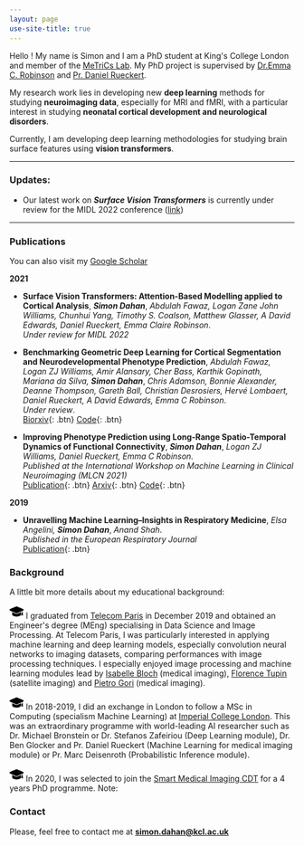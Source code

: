 ```yaml
---
layout: page
use-site-title: true
---
```


<a id="aboutme"></a>

Hello ! My name is Simon and I am a PhD student at King's College London and member of the [MeTriCs Lab](https://metrics-lab.github.io/). My PhD project is supervised by [Dr.Emma C. Robinson](https://scholar.google.com/citations?hl=fr&user=WXAAOb0AAAAJ) and [Pr. Daniel Rueckert](https://scholar.google.com/citations?user=H0O0WnQAAAAJ&hl=fr).

My research work lies in developing new **deep learning** methods for studying **neuroimaging data**, especially for MRI and fMRI, with a particular interest in studying **neonatal cortical development and neurological disorders**. 

Currently, I am developing deep learning methodologies for studying brain surface features using **vision transformers**. 

--------
<a id="updates"></a>
### Updates:

- Our latest work on ***Surface Vision Transformers*** is currently under review for the MIDL 2022 conference ([link](https://openreview.net/forum?id=mpp843Bsf-))


--------
<a id="publications"></a>
### Publications

You can also visit my [Google Scholar](https://scholar.google.com/citations?user=JcbJqX0AAAAJ&hl=en&oi=ao)

**2021**

- **Surface Vision Transformers: Attention-Based Modelling applied to Cortical Analysis**, ***Simon Dahan***, *Abdulah Fawaz, Logan Zane John Williams, Chunhui Yang, Timothy S. Coalson, Matthew Glasser, A David Edwards, Daniel Rueckert, Emma Claire Robinson*.<br/>
  *Under review for MIDL 2022*


- **Benchmarking Geometric Deep Learning for Cortical Segmentation and Neurodevelopmental Phenotype Prediction**, *Abdulah Fawaz, Logan ZJ Williams, Amir Alansary, Cher Bass, Karthik Gopinath, Mariana da Silva,* ***Simon Dahan***, *Chris Adamson, Bonnie Alexander, Deanne Thompson, Gareth Ball, Christian Desrosiers, Hervé Lombaert, Daniel Rueckert, A David Edwards, Emma C Robinson*.<br/>
  *Under review*.<br/>
  [Biorxiv](https://www.biorxiv.org/content/10.1101/2021.12.01.470730v1){: .btn}
  [Code](https://github.com/Abdulah-Fawaz/Benchmarking-Surface-DL){: .btn}

- **Improving Phenotype Prediction using Long-Range Spatio-Temporal Dynamics of Functional Connectivity**, ***Simon Dahan***, *Logan ZJ Williams, Daniel Rueckert, Emma C Robinson.*  <br/>
  *Published at the International Workshop on Machine Learning in Clinical Neuroimaging (MLCN 2021)* <br/>
  [Publication](https://link.springer.com/chapter/10.1007/978-3-030-87586-2_15){: .btn}
  [Arxiv](https://arxiv.org/abs/2109.03115){: .btn}
  [Code](http://www.github.com/metrics-lab/ST-fMRI/){: .btn}
 
 **2019**
  
 - **Unravelling Machine Learning–Insights in Respiratory Medicine**, *Elsa Angelini,* ***Simon Dahan***, *Anand Shah*.<br/>
  *Published in the European Respiratory Journal*<br/>
  [Publication](https://erj.ersjournals.com/content/54/6/1901216.full){: .btn}

<a id="background"></a>
### Background

A little bit more details about my educational background:

<img src="./graduate.png" alt="Graduate Logo" width="25" height="25"> I graduated from [Telecom Paris](https://www.telecom-paris.fr/) in December 2019 and obtained an Engineer's degree (MEng) specialising in Data Science and Image Processing. At Telecom Paris, I was particularly interested in applying machine learning and deep learning models, especially convolution neural networks to imaging datasets, comparing performances with image processing techniques. I especially enjoyed image processing and machine learning modules lead by [Isabelle Bloch](https://scholar.google.com/citations?hl=en&user=7BFEwr4AAAAJ&view_op=list_works&sortby=pubdate) (medical imaging), [Florence Tupin](https://scholar.google.com/citations?hl=en&user=j9x2t78AAAAJ) (satellite imaging) and [Pietro Gori](https://scholar.google.com/citations?view_op=list_works&hl=en&hl=en&user=id9wCjsAAAAJ&sortby=pubdate) (medical imaging).

<img src="./graduate.png" alt="Graduate Logo" width="25" height="25"> In 2018-2019, I did an exchange in London to follow a MSc in Computing (specialism Machine Learning) at [Imperial College London](https://www.imperial.ac.uk/). This was an extraordinary programme with world-leading AI researcher such as Dr. Michael Bronstein or Dr. Stefanos Zafeiriou (Deep Learning module), Dr. Ben Glocker and Pr. Daniel Rueckert (Machine Learning for medical imaging module) or Pr. Marc Deisenroth (Probabilistic Inference module).

<img src="./graduate.png" alt="Graduate Logo" width="25" height="25"> In 2020, I was selected to join the [Smart Medical Imaging CDT](https://www.imagingcdt.com/) for a 4 years PhD programme.
Note:


<a id="contact"></a>
### Contact

Please, feel free to contact me at **simon.dahan@kcl.ac.uk**
